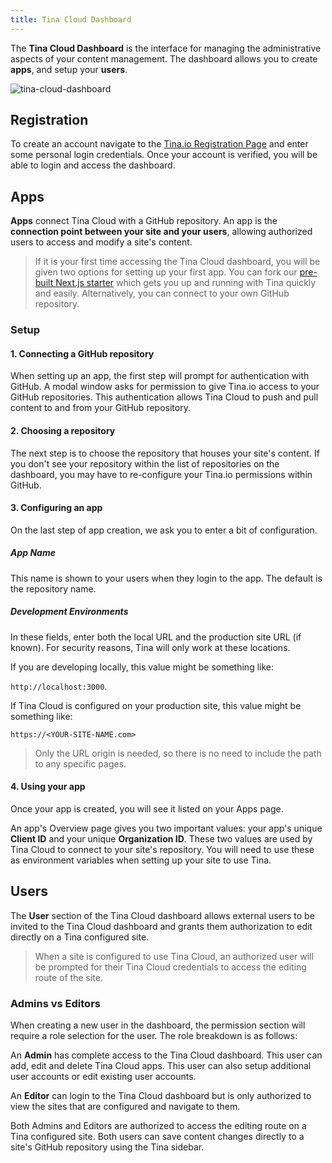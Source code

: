 ```yaml
---
title: Tina Cloud Dashboard
---
```


The **Tina Cloud Dashboard** is the interface for managing the administrative aspects of your content management. The dashboard allows you to create **apps**, and setup your **users**.

![tina-cloud-dashboard](/img/cloud-dashboard.jpg)

## Registration

To create an account navigate to the <a href="https://app.tina.io/register" target="_blank">Tina.io Registration Page</a> and enter some personal login credentials. Once your account is verified, you will be able to login and access the dashboard.

## Apps

**Apps** connect Tina Cloud with a GitHub repository. An app is the **connection point between your site and your users**, allowing authorized users to access and modify a site's content.

> If it is your first time accessing the Tina Cloud dashboard, you will be given two options for setting up your first app. You can fork our <a href="https://github.com/tinacms/tina-cloud-starter" target="_blank">pre-built Next.js starter</a> which gets you up and running with Tina quickly and easily. Alternatively, you can connect to your own GitHub repository.

### Setup

#### 1. Connecting a GitHub repository

When setting up an app, the first step will prompt for authentication with GitHub. A modal window asks for permission to give Tina.io access to your GitHub repositories. This authentication allows Tina Cloud to push and pull content to and from your GitHub repository.

#### 2. Choosing a repository

The next step is to choose the repository that houses your site's content. If you don't see your repository within the list of repositories on the dashboard, you may have to re-configure your Tina.io permissions within GitHub.

#### 3. Configuring an app

On the last step of app creation, we ask you to enter a bit of configuration.

##### App Name

This name is shown to your users when they login to the app. The default is the repository name.

##### Development Environments

In these fields, enter both the local URL and the production site URL (if known). For security reasons, Tina will only work at these locations.

If you are developing locally, this value might be something like:

`http://localhost:3000`.

If Tina Cloud is configured on your production site, this value might be something like:

`https://<YOUR-SITE-NAME.com>`

> Only the URL origin is needed, so there is no need to include the path to any specific pages.

#### 4. Using your app

Once your app is created, you will see it listed on your Apps page.

An app's Overview page gives you two important values: your app's unique **Client ID** and your unique **Organization ID**. These two values are used by Tina Cloud to connect to your site's repository. You will need to use these as environment variables when setting up your site to use Tina.

## Users

The **User** section of the Tina Cloud dashboard allows external users to be invited to the Tina Cloud dashboard and grants them authorization to edit directly on a Tina configured site.

> When a site is configured to use Tina Cloud, an authorized user will be prompted for their Tina Cloud credentials to access the editing route of the site.

### Admins vs Editors

When creating a new user in the dashboard, the permission section will require a role selection for the user. The role breakdown is as follows:

An **Admin** has complete access to the Tina Cloud dashboard. This user can add, edit and delete Tina Cloud apps. This user can also setup additional user accounts or edit existing user accounts.

An **Editor** can login to the Tina Cloud dashboard but is only authorized to view the sites that are configured and navigate to them.

Both Admins and Editors are authorized to access the editing route on a Tina configured site. Both users can save content changes directly to a site's GitHub repository using the Tina sidebar.
